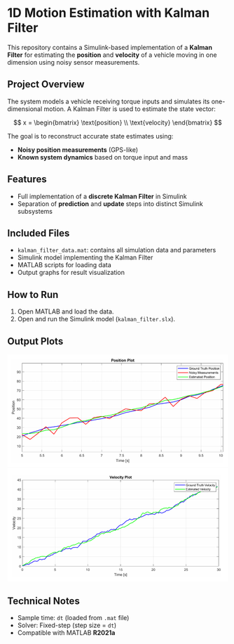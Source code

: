# 1D Motion Estimation with Kalman Filter

This repository contains a Simulink-based implementation of a **Kalman Filter** for estimating the **position** and **velocity** of a vehicle moving in one dimension using noisy sensor measurements.

## Project Overview

The system models a vehicle receiving torque inputs and simulates its one-dimensional motion. A Kalman Filter is used to estimate the state vector:

$$
x = \begin{bmatrix} \text{position} \\ \text{velocity} \end{bmatrix}
$$

The goal is to reconstruct accurate state estimates using:

* **Noisy position measurements** (GPS-like)
* **Known system dynamics** based on torque input and mass


## Features

* Full implementation of a **discrete Kalman Filter** in Simulink
* Separation of **prediction** and **update** steps into distinct Simulink subsystems


## Included Files

* `kalman_filter_data.mat`: contains all simulation data and parameters
* Simulink model implementing the Kalman Filter
* MATLAB scripts for loading data
* Output graphs for result visualization


## How to Run

1. Open MATLAB and load the data.
2. Open and run the Simulink model (`kalman_filter.slx`).


## Output Plots

![Position Plot](images/position_plot.png)
![Velocity Plot](images/velocity_plot.png)

## Technical Notes

* Sample time: `dt` (loaded from `.mat` file)
* Solver: Fixed-step (step size = `dt`)
* Compatible with MATLAB **R2021a** 

